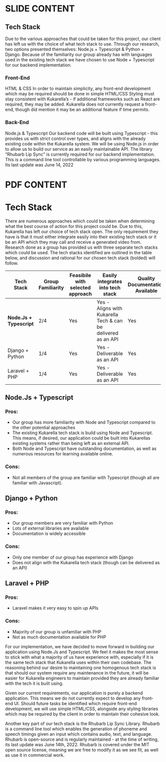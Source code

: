 # SLIDE CONTENT
## Tech Stack

Due to the various approaches that could be taken for this project, our client has left us with the choice of what tech 
stack to use. Through our research, two options presented themselves: Node.js + Typescript & Python + Django. Because of
the familiarity our group already has with languages used in the existing tech stack we have chosen to use Node + 
Typescript for our backend implementation.

### Front-End
HTML & CSS
In order to maintain simplicity, any front-end development which may be required should be done in simple HTML/CSS
Styling must stay consistent with Kukarella’s - if additional frameworks such as React are required, they may be added.
Kukarella does not currently request a front-end, though did mention it may be an additional feature if time permits.
### Back-End
Node.js & Typescript
Our backend code will be built using Typescript - this provides us with strict control over types, and aligns with the 
already existing code within the Kukarella system. We will be using Node.js in order to allow us to build our service as
an easily maintainable API. The library “Rhubarb Lip Sync” is currently required for our backend implementation. This is
a command line tool controllable by various programming languages. Its last update was June 14, 2022

# PDF CONTENT
# Tech Stack

There are numerous approaches which could be taken when determining what the best course of action for this
project could be. Due to this, Kukarella has left our choice of tech stack open. The only requirement they have is that
it must either integrate easily into their existing tech stack or it be an API which they may call and receive a
generated video from. Research done as a group has provided us with three separate tech stacks which could be used. The
tech stacks identified are outlined in the table below, and discussion and rational for our chosen tech stack (bolded)
will follow.

| Tech Stack               | Group Familiarity | Feasibile with selected approach | Easily integrates into tech stack                             | Quality Documentation Available |
|--------------------------|-------------------|----------------------------------|---------------------------------------------------------------|---------------------------------|
| **Node.Js + Typescript** | 2/4               | Yes                              | Yes - Aligns with Kukarella Tech & can be delivered as an API | Yes                             |
| Django + Python          | 1/4               | Yes                              | Yes - Deliverable as an API                                   | Yes                             |
| Laravel + PHP            | 1/4               | Yes                              | Yes - Deliverable as an API                                   | Yes                             |

## Node.Js + Typescript

### Pros:
- Our group has more familiarity with Node and Typescript compared to the other potential approaches
- The existing Kukarella tech stack is build using Node and Typescript. This means, if desired, our application could be
  built into Kukarellas existing systems rather than being left as an external API.
- Both Node and Typescript have outstanding documentation, as well as numerous resources for learning available online.

### Cons:
- Not all members of the group are familiar with Typescript (though all are familiar with Javascript).

## Django + Python

### Pros:
- Our group members are very familiar with Python
- Lots of external libraries are available
- Documentation is widely accessible
### Cons:
- Only one member of our group has experience with Django
- Does not align with the Kukarella tech stack (though can be delivered as an API)

## Laravel + PHP

### Pros:
- Laravel makes it very easy to spin up APIs

### Cons:
- Majority of our group is unfamiliar with PHP
- Not as much documentation available for PHP

For our implementation, we have decided to move forward in building our application using Node.Js and Typescript. We
feel it makes the most sense to stick with what a majority of us have experience with, especially if it is the same tech
stack that Kukarella uses within their own codebase. The reasoning behind our desire to maintaining one homogenous tech
stack is that should our system require any maintenance in the future, it will be easier for Kukarella engineers to
maintain provided they are already familiar with the tech it is built using.

Given our current requirements, our application is purely a backend application. This means we do not currently expect
to develop any front-end UI. Should future tasks be identified which require front-end development, we will use simple
HTML/CSS, alongside any styling libraries which may be required by the client in order to maintain their cohesive look.

Another key part of our tech stack is the Rhubarb Lip Sync Library. Rhubarb is a command line tool which enables the
generation of phoneme and speech timings given an input which contains audio, text, and language. Rhubarb is open-source
and is regularly maintained - at the time of writing, its last update was June 14th, 2022. Rhubarb is covered under the
MIT open source license, meaning we are free to modify it as we see fit, as well as use it in commercial work.
